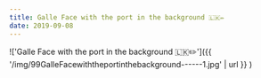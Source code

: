 ```yaml
---
title: Galle Face with the port in the background 🇱🇰✏️
date: 2019-09-08
---
```


!['Galle Face with the port in the background 🇱🇰✏️']({{ '/img/99GalleFacewiththeportinthebackground------1.jpg' | url }} )
<br>
